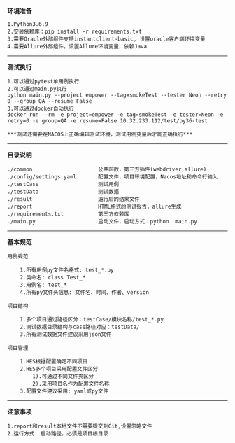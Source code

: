 **环境准备**

    1.Python3.6.9
    2.安装依赖库：pip install -r requirements.txt
    3.需要Oracle外部组件支持instantclient-basic, 设置oracle客户端环境变量
    4.需要Allure外部组件，设置Allure环境变量，依赖Java

--------------------------------------------------------------------

**测试执行**

    1.可以通过pytest单用例执行
    2.可以通过main.py执行
    python main.py --project empower --tag=smokeTest --tester Neon --retry 0 --group QA --resume False
    3.可以通过docker自动执行
    docker run --rm -e project=empower -e tag=smokeTest -e tester=Neon -e retry=0 -e group=QA -e resume=False 10.32.233.112/test/py36-test
    
    ***测试还需要在NACOS上正确编辑测试环境，测试用例变量后才能正确执行***

--------------------------------------------------------------------


**目录说明**

    ./common                     公共函数，第三方插件(webdriver,allure)
    ./config/settings.yaml       配置文件，项目环境配置，Nacos地址和命令行输入
    ./testCase                   测试用例
    ./testData                   测试数据
    ./result                     运行后的结果文件
    ./report                     HTML格式的测试报告，allure生成
    ./requirements.txt           第三方依赖库
    ./main.py                    启动文件，启动方式：python  main.py

----------------------------------------------------------------------

**基本规范**

    用例规范

        1.所有用例py文件名格式: test_*.py
        2.类命名: class Test_*
        3.用例名: test_*
        4.所有py文件头信息: 文件名、时间、作者、version

    项目结构

        1.多个项目通过路径区分：testCase/模块名称/test_*.py
        2.测试数据目录结构与case路径对应：testData/
        3.所有测试数据文件建议采用json文件

    项目管理

        1.HES根据配置确定不同项目
        2.HES多个项目采用配置文件区分
            1).可通过不同文件夹区分
            2).采用项目名作为配置文件名称
        3.配置文件建议采用: yaml或py文件


--------------------------------------------------------------------

**注意事项**

    1.report和result本地文件不需要提交到Git,设置忽略文件
    2.运行方式: 启动路径，必须是项目根目录
